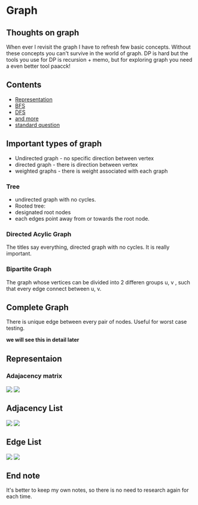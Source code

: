 # Graph

## Thoughts on graph

 When ever I revisit the graph I have to refresh few basic concepts. Without these concepts you can't survive in the world of graph.
 DP is hard but the tools you use for DP is recursion + memo, but for exploring graph you need a even better tool paacck!
 
## Contents
- [Representation](https://github.com/twentyse7en/Algorithm-notes/blob/main/graph/intro.md#representaion)
- [BFS](https://github.com/twentyse7en/Algorithm-notes/blob/main/graph/dfs.md)
- [DFS]()
- [and more]()
- [standard question]()

## Important types of graph

- Undirected graph - no specific direction between vertex
- directed graph - there is direction between vertex
- weighted graphs -  there is weight associated with each graph

### Tree
- undirected graph with no cycles.
- Rooted tree:
 - designated root nodes
 - each edges point away from or towards the root node.

### Directed Acylic Graph

The titles say everything, directed graph with no cycles. It is really important.

### Bipartite Graph

The graph whose vertices can be divided into 2 differen groups u, v , such that every edge connect between u, v.

## Complete Graph

There is unique edge between every pair of nodes. Useful for worst case testing.

**we will see this in detail later**

## Representaion
### Adajacency matrix

<img src="https://user-images.githubusercontent.com/59721339/102005923-b2183980-3d42-11eb-8736-d23014f884bb.png" align="center" />
<img src="https://user-images.githubusercontent.com/59721339/102005937-d07e3500-3d42-11eb-85eb-9056a890861d.png" align="center" />

## Adjacency List

<img src="https://user-images.githubusercontent.com/59721339/102005960-f1468a80-3d42-11eb-8e6f-5979b7a0c94c.png" align="center" />
<img src="https://user-images.githubusercontent.com/59721339/102005963-f6a3d500-3d42-11eb-9d1d-3ad0c726baa0.png" align="center" />

## Edge List


<img src="https://user-images.githubusercontent.com/59721339/102005989-3965ad00-3d43-11eb-8ad1-f321ae134ced.png" align="center" />
<img src="https://user-images.githubusercontent.com/59721339/102005998-539f8b00-3d43-11eb-9386-74d325060d83.png" align="center" />

## End note
It's better to keep my own notes, so there is no need to research again for each time.
